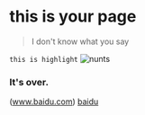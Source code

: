 # this is your page
> I don't know what you say

```this is highlight```
![nunts](https://ws2.sinaimg.cn/large/006tKfTcgy1fiae6eu3cpj318g0p0jsy.jpg)
### It's over.
(www.baidu.com)
[baidu](www.baidu.com)

